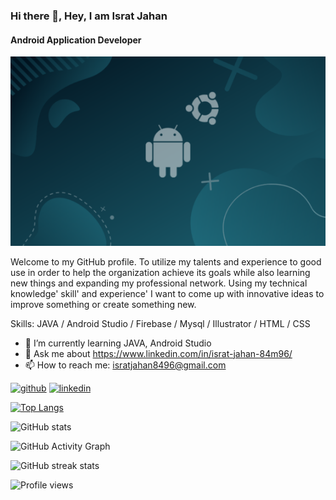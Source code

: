 ### Hi there 👋, Hey, I am Israt Jahan
#### Android Application Developer
![Android Application Developer](https://github.com/Israt-Jahan-Mim/Israt-Jahan-Mim/blob/main/GitHub.png)


Welcome to my GitHub profile. To utilize my talents and experience to good use in order to help the organization achieve its goals while also learning new things and expanding my professional network. Using my technical knowledge' skill' and experience' I want to come up with innovative ideas to improve something or create something new.

Skills: JAVA / Android Studio / Firebase / Mysql /  Illustrator / HTML / CSS

 
- 🌱 I’m currently learning JAVA, Android Studio 
- 💬 Ask me about https://www.linkedin.com/in/israt-jahan-84m96/ 
- 📫 How to reach me: isratjahan8496@gmail.com 


[<img src='https://cdn.jsdelivr.net/npm/simple-icons@3.0.1/icons/github.svg' alt='github' height='40'>](https://github.com/Israt-Jahan-Mim)  [<img src='https://cdn.jsdelivr.net/npm/simple-icons@3.0.1/icons/linkedin.svg' alt='linkedin' height='40'>](https://www.linkedin.com/in/https://www.linkedin.com/in/israt-jahan-84m96//)  

[![Top Langs](https://github-readme-stats.vercel.app/api/top-langs/?username=Israt-Jahan-Mim)](https://github.com/anuraghazra/github-readme-stats)

![GitHub stats](https://github-readme-stats.vercel.app/api?username=Israt-Jahan-Mim&show_icons=true)  

![GitHub Activity Graph](https://activity-graph.herokuapp.com/graph?username=Israt-Jahan-Mim)  

![GitHub streak stats](https://github-readme-streak-stats.herokuapp.com/?user=Israt-Jahan-Mim)  

![Profile views](https://gpvc.arturio.dev/Israt-Jahan-Mim)  
